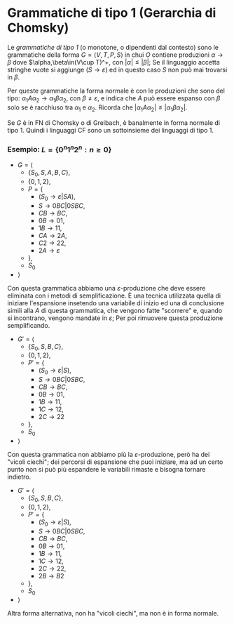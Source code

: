 # Grammatiche di tipo 1 (Gerarchia di Chomsky)

Le *grammatiche di tipo 1* (o monotone, o dipendenti dal contesto) sono le grammatiche della forma $G=\langle V,T,P,S\rangle$ in chui $O$ contiene produzioni $\alpha\rightarrow\beta$ dove $\alpha,\beta\in(V\cup T)^+, con $|\alpha|\leq|\beta|$; Se il linguaggio accetta stringhe vuote si aggiunge $(S\rightarrow\varepsilon)$ ed in questo caso $S$ non può mai trovarsi in $\beta$.

Per queste grammatiche la forma normale è con le produzioni che sono del tipo: $\alpha_1A\alpha_2\rightarrow\alpha_1\beta\alpha_2$, con $\beta\neq\varepsilon$, e indica che $A$ può essere espanso con $\beta$ solo se è racchiuso tra $\alpha_1$ e $\alpha_2$. Ricorda che $|\alpha_1A\alpha_2|\leq|\alpha_1\beta\alpha_2|$.

Se $G$ è in FN di Chomsky o di Greibach, è banalmente in forma normale di tipo 1. Quindi i linguaggi CF sono un sottoinsieme dei linguaggi di tipo 1.

### Esempio: $L=\{0^n1^n2^n:n\geq0\}$

* $G=\langle$
  * $\{S_0,S,A,B,C\},$
  * $\{0,1,2\},$
  * $P=\{$
    * ($S_0\rightarrow\varepsilon|SA),$
    * $S\rightarrow0BC|0SBC,$
    * $CB\rightarrow BC,$
    * $0B\rightarrow01,$
    * $1B\rightarrow11,$
    * $CA\rightarrow2A,$
    * $C2\rightarrow22,$
    * $2A\rightarrow\varepsilon$
  * $\},$
  * $S_0$
* $\rangle$

Con questa grammatica abbiamo una $\varepsilon$-produzione che deve essere eliminata con i metodi di semplificazione. È una tecnica utilizzata quella di iniziare l'espansione insetendo una variabile di inizio ed una di conclusione simili alla $A$ di questa grammatica, che vengono fatte "scorrere" e, quando si incontrano, vengono mandate in $\varepsilon$; Per poi rimuovere questa produzione semplificando.

* $G'=\langle$
  * $\{S_0,S,B,C\},$
  * $\{0,1,2\},$
  * $P'=\{$
    * ($S_0\rightarrow\varepsilon|S),$
    * $S\rightarrow0BC|0SBC,$
    * $CB\rightarrow BC,$
    * $0B\rightarrow01,$
    * $1B\rightarrow11,$
    * $1C\rightarrow12,$
    * $2C\rightarrow22$
  * $\},$
  * $S_0$
* $\rangle$

Con questa grammatica non abbiamo più la $\varepsilon$-produzione, però ha dei "vicoli ciechi"; dei percorsi di espansione che puoi iniziare, ma ad un certo punto non si può più espandere le variabili rimaste e bisogna tornare indietro.

* $G'=\langle$
  * $\{S_0,S,B,C\},$
  * $\{0,1,2\},$
  * $P'=\{$
    * ($S_0\rightarrow\varepsilon|S),$
    * $S\rightarrow0BC|0SBC,$
    * $CB\rightarrow BC,$
    * $0B\rightarrow01,$
    * $1B\rightarrow11,$
    * $1C\rightarrow12,$
    * $2C\rightarrow22,$
    * $2B\rightarrow B2$
  * $\},$
  * $S_0$
* $\rangle$

Altra forma alternativa, non ha "vicoli ciechi", ma non è in forma normale.